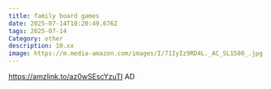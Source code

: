 ```yaml
---
title: family board games
date: 2025-07-14T10:20:49.676Z
tags: 2025-07-14
Category: other
description: 10.xx
image: https://m.media-amazon.com/images/I/71IyIz9RD4L._AC_SL1500_.jpg
---
```

https://amzlink.to/az0wSEscYzuTI
AD